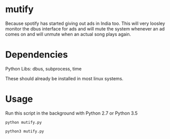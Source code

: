 # mutify

Because spotify has started giving out ads in India too. This will very loosley monitor the dbus interface for ads and will mute the system whenever an ad comes on and will unmute when an actual song plays again.

# Dependencies

Python Libs: dbus, subprocess, time

These should already be installed in most linux systems.


# Usage

Run this script in the background with Python 2.7 or Python 3.5

    python mutify.py

    python3 mutify.py

